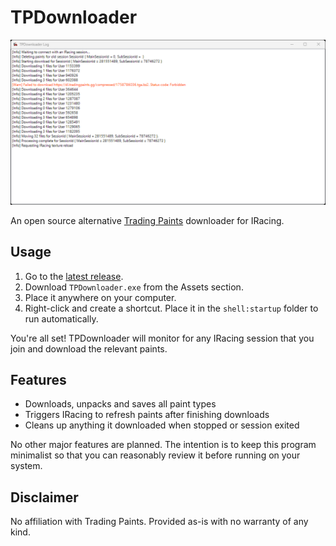# TPDownloader
![Example usage](readme_assets/ExampleUsage.png)

An open source alternative [Trading Paints](https://www.tradingpaints.com/) downloader for IRacing.

## Usage
1. Go to the [latest release](https://github.com/DalySoftware/TPDownloader/releases/latest).
2. Download `TPDownloader.exe` from the Assets section.
3. Place it anywhere on your computer.
4. Right-click and create a shortcut. Place it in the `shell:startup` folder to run automatically.

You're all set! TPDownloader will monitor for any IRacing session that you join and download the relevant paints.

## Features
- Downloads, unpacks and saves all paint types
- Triggers IRacing to refresh paints after finishing downloads
- Cleans up anything it downloaded when stopped or session exited

No other major features are planned. The intention is to keep this program minimalist so that you can reasonably review it before running on your system.

## Disclaimer
No affiliation with Trading Paints. Provided as-is with no warranty of any kind.